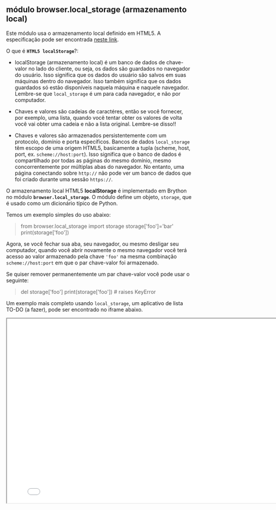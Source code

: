 módulo **browser.local_storage** (armazenamento local)
------------------------------------------------------

Este módulo usa o armazenamento local definido em HTML5. A especificação pode ser encontrada [neste link](http://dev.w3.org/html5/webstorage/#the-localstorage-attribute).

O que é **`HTML5 localStorage`**?: 

- localStorage (armazenamento local) é um banco de dados de
  chave-valor no lado do cliente, ou seja, os dados são guardados no
  navegador do usuário. Isso significa que os dados do usuário são
  salvos em suas máquinas dentro do navegador. Isso também significa
  que os dados guardados só estão disponíveis naquela máquina e
  naquele navegador. Lembre-se que `local_storage` é um para cada
  navegador, e não por computador.

- Chaves e valores são cadeias de caractéres, então se você fornecer,
  por exemplo, uma lista, quando você tentar obter os valores de volta
  você vai obter uma cadeia e não a lista original. Lembre-se disso!!

- Chaves e valores são armazenados persistentemente com um protocolo,
  domínio e porta específicos. Bancos de dados `local_storage` têm
  escopo de uma origem HTML5, basicamente a tupla (scheme, host, port,
  ex. `scheme://host:port`). Isso significa que o banco de dados é
  compartilhado por todas as páginas do mesmo domínio, mesmo
  concorrentemente por múltiplas abas do navegador. No entanto, uma
  página conectando sobre `http://` não pode ver um banco de dados que
  foi criado durante uma sessão `https://`.

O armazenamento local HTML5 **localStorage** é implementado em Brython
no módulo **`browser.local_storage`**. O módulo define um objeto,
`storage`, que é usado como um dicionário típico de Python.

Temos um exemplo simples do uso abaixo:

>    from browser.local_storage import storage
>    storage['foo']='bar'
>    print(storage['foo'])

Agora, se você fechar sua aba, seu navegador, ou mesmo desligar seu
computador, quando você abrir novamente o mesmo navegador você terá
acesso ao valor armazenado pela chave `'foo'` na mesma combinação
`scheme://host:port` em que o par chave-valor foi armazenado.

Se quiser remover permanentemente um par chave-valor você pode usar o
seguinte:

>    del storage['foo']
>    print(storage['foo']) # raises KeyError

Um exemplo mais completo usando `local_storage`, um aplicativo de
lista TO-DO (a fazer), pode ser encontrado no iframe abaixo.

<iframe src="./examples/local_storage/local-storage-example.html" width=800, height=500></iframe>
